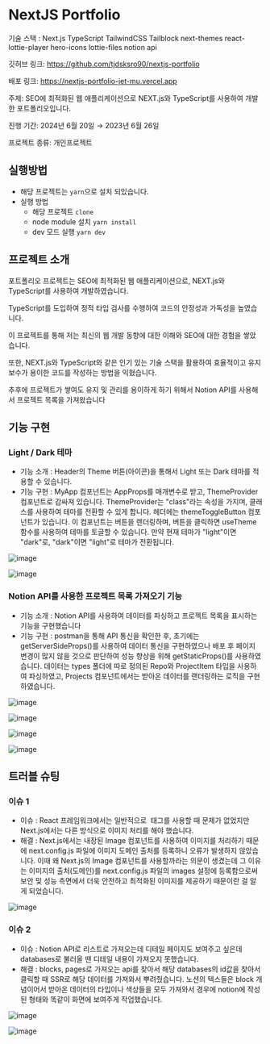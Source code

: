 # NextJS Portfolio

기술 스택 : Next.js TypeScript TailwindCSS Tailblock next-themes react-lottie-player hero-icons lottie-files notion api

깃허브 링크: https://github.com/tjdsksro90/nextjs-portfolio

배포 링크: https://nextjs-portfolio-jet-mu.vercel.app

주제: SEO에 최적화된 웹 애플리케이션으로 NEXT.js와 TypeScript를 사용하여 개발 한 포트폴리오입니다.

진행 기간: 2024년 6월 20일 → 2023년 6월 26일

프로젝트 종류: 개인프로젝트

## 실행방법

- 해당 프로젝트는 `yarn`으로 설치 되있습니다.
- 실행 방법
  - 해당 프로젝트 `clone`
  - node module 설치 `yarn install`
  - dev 모드 실행 `yarn dev`

## 프로젝트 소개

포트폴리오 프로젝트는 SEO에 최적화된 웹 애플리케이션으로, NEXT.js와 TypeScript를 사용하여 개발하였습니다.

TypeScript를 도입하여 정적 타입 검사를 수행하여 코드의 안정성과 가독성을 높였습니다.

이 프로젝트를 통해 저는 최신의 웹 개발 동향에 대한 이해와 SEO에 대한 경험을 쌓았습니다.

또한, NEXT.js와 TypeScript와 같은 인기 있는 기술 스택을 활용하여 효율적이고 유지보수가 용이한 코드를 작성하는 방법을 익혔습니다.

추후에 프로젝트가 쌓여도 유지 및 관리를 용이하게 하기 위해서 Notion API를 사용해서 프로젝트 목록을 가져왔습니다

## 기능 구현

### Light / Dark 테마

- 기능 소개 : Header의 Theme 버튼(아이콘)을 통해서 Light 또는 Dark 테마를 적용할 수 있습니다.
- 기능 구현 : MyApp 컴포넌트는 AppProps를 매개변수로 받고, ThemeProvider 컴포넌트로 감싸져 있습니다. ThemeProvider는 "class"라는 속성을 가지며, 클래스를 사용하여 테마를 전환할 수 있게 합니다. 헤더에는 themeToggleButton 컴포넌트가 있습니다. 이 컴포넌트는 버튼을 렌더링하며, 버튼을 클릭하면 useTheme 함수를 사용하여 테마를 토글할 수 있습니다. 만약 현재 테마가 "light"이면 "dark"로, "dark"이면 "light"로 테마가 전환됩니다.

![image](https://github.com/tjdsksro90/nextjs-portfolio/assets/74041149/a3a52682-7855-4ef4-b0b3-e40dee45884c)

![image](https://github.com/tjdsksro90/nextjs-portfolio/assets/74041149/a5d312f1-8407-4bce-bc8f-c80741ed3f2a)

### Notion API를 사용한 프로젝트 목록 가져오기 기능

- 기능 소개 : Notion API를 사용하여 데이터를 파싱하고 프로젝트 목록을 표시하는 기능을 구현했습니다
- 기능 구현 : postman을 통해 API 통신을 확인한 후, 초기에는 getServerSideProps()를 사용하여 데이터 통신을 구현하였으나 배포 후 페이지 변경이 많지 않을 것으로 판단하여 성능 향상을 위해 getStaticProps()를 사용하였습니다. 데이터는 types 폴더에 따로 정의된 Repo와 ProjectItem 타입을 사용하여 파싱하였고, Projects 컴포넌트에서는 받아온 데이터를 랜더링하는 로직을 구현하였습니다.

![image](https://github.com/tjdsksro90/nextjs-portfolio/assets/74041149/68069e95-4c43-4abd-9ccc-44eab95ab114)

![image](https://github.com/tjdsksro90/nextjs-portfolio/assets/74041149/6945472c-3962-425d-b0ba-4755cb967c58)

![image](https://github.com/tjdsksro90/nextjs-portfolio/assets/74041149/d05d7272-495f-4e9d-a7ec-0f0c85b38939)

![image](https://github.com/tjdsksro90/nextjs-portfolio/assets/74041149/d5169c75-a77e-4fc8-8216-c7185853da87)

## 트러블 슈팅

### 이슈 1

- 이슈 : React 프레임워크에서는 일반적으로 <img> 태그를 사용할 때 문제가 없었지만 Next.js에서는 다른 방식으로 이미지 처리를 해야 했습니다.
- 해결 : Next.js에서는 내장된 Image 컴포넌트를 사용하여 이미지를 처리하기 때문에 next.config.js 파일에 이미지 도메인 출처를 등록하니 오류가 발생하지 않았습니다. 이때 왜 Next.js의 Image 컴포넌트를 사용할까라는 의문이 생겼는데 그 이유는 이미지의 출처(도메인)를 next.config.js 파일의 images 설정에 등록함으로써 보안 및 성능 측면에서 더욱 안전하고 최적화된 이미지를 제공하기 때문이란 걸 알게 되었습니다.

![image](https://github.com/tjdsksro90/nextjs-portfolio/assets/74041149/23cac314-6a2c-44b4-8c84-b98b332bdd7f)

### 이슈 2

- 이슈 : Notion API로 리스트로 가져오는데 디테일 페이지도 보여주고 싶은데 databases로 불러올 땐 디테일 내용이 가져오지 못했습니다.
- 해결 : blocks, pages로 가져오는 api를 찾아서 해당 databases의 id값을 찾아서 클릭할 때 SSR로 해당 데이터를 가져와서 뿌려줬습니다. 노션의 텍스들은 block 개념이어서 받아온 데이터의 타입이나 색상들을 모두 가져와서 경우에 notion에 작성된 형태와 똑같이 화면에 보여주게 작업했습니다.

![image](https://github.com/tjdsksro90/nextjs-portfolio/assets/74041149/1226c4df-4ca3-4da6-ac28-453c33cd1b9e)

![image](https://github.com/tjdsksro90/nextjs-portfolio/assets/74041149/7e85fe4c-2837-4695-b6d3-6f8137e3f7fa)
